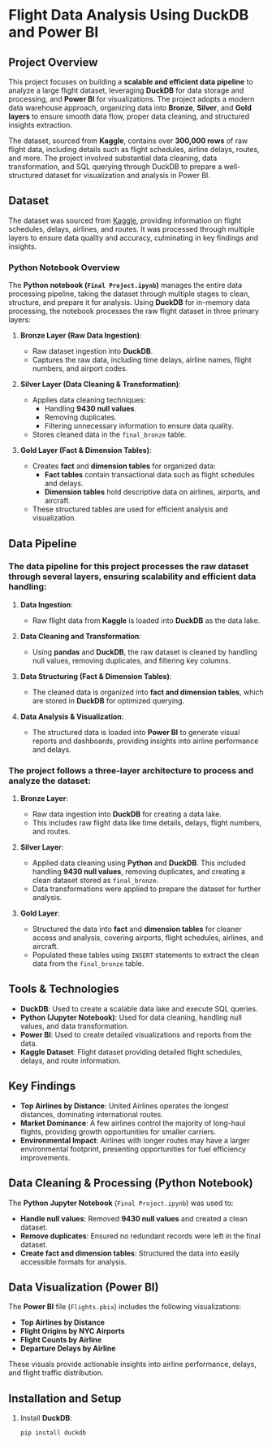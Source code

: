 # Flight Data Analysis Using DuckDB and Power BI

## Project Overview
This project focuses on building a **scalable and efficient data pipeline** to analyze a large flight dataset, leveraging **DuckDB** for data storage and processing, and **Power BI** for visualizations. The project adopts a modern data warehouse approach, organizing data into **Bronze**, **Silver**, and **Gold layers** to ensure smooth data flow, proper data cleaning, and structured insights extraction. 

The dataset, sourced from **Kaggle**, contains over **300,000 rows** of raw flight data, including details such as flight schedules, airline delays, routes, and more. The project involved substantial data cleaning, data transformation, and SQL querying through DuckDB to prepare a well-structured dataset for visualization and analysis in Power BI.

## Dataset
The dataset was sourced from [Kaggle](https://www.kaggle.com/datasets/mahoora00135/flights/code), providing information on flight schedules, delays, airlines, and routes. It was processed through multiple layers to ensure data quality and accuracy, culminating in key findings and insights.

### Python Notebook Overview
The **Python notebook (`Final Project.ipynb`)** manages the entire data processing pipeline, taking the dataset through multiple stages to clean, structure, and prepare it for analysis. Using **DuckDB** for in-memory data processing, the notebook processes the raw flight dataset in three primary layers:

1. **Bronze Layer (Raw Data Ingestion)**:
   - Raw dataset ingestion into **DuckDB**.
   - Captures the raw data, including time delays, airline names, flight numbers, and airport codes.

2. **Silver Layer (Data Cleaning & Transformation)**:
   - Applies data cleaning techniques:
     - Handling **9430 null values**.
     - Removing duplicates.
     - Filtering unnecessary information to ensure data quality.
   - Stores cleaned data in the `final_bronze` table.

3. **Gold Layer (Fact & Dimension Tables)**:
   - Creates **fact** and **dimension tables** for organized data:
     - **Fact tables** contain transactional data such as flight schedules and delays.
     - **Dimension tables** hold descriptive data on airlines, airports, and aircraft.
   - These structured tables are used for efficient analysis and visualization.

## Data Pipeline

### The data pipeline for this project processes the raw dataset through several layers, ensuring scalability and efficient data handling:

1. **Data Ingestion**:
   - Raw flight data from **Kaggle** is loaded into **DuckDB** as the data lake.

2. **Data Cleaning and Transformation**:
   - Using **pandas** and **DuckDB**, the raw dataset is cleaned by handling null values, removing duplicates, and filtering key columns.

3. **Data Structuring (Fact & Dimension Tables)**:
   - The cleaned data is organized into **fact and dimension tables**, which are stored in **DuckDB** for optimized querying.

4. **Data Analysis & Visualization**:
   - The structured data is loaded into **Power BI** to generate visual reports and dashboards, providing insights into airline performance and delays.

### The project follows a **three-layer architecture** to process and analyze the dataset:

1. **Bronze Layer**:
   - Raw data ingestion into **DuckDB** for creating a data lake.
   - This includes raw flight data like time details, delays, flight numbers, and routes.

2. **Silver Layer**:
   - Applied data cleaning using **Python** and **DuckDB**. This included handling **9430 null values**, removing duplicates, and creating a clean dataset stored as `final_bronze`.
   - Data transformations were applied to prepare the dataset for further analysis.

3. **Gold Layer**:
   - Structured the data into **fact** and **dimension tables** for cleaner access and analysis, covering airports, flight schedules, airlines, and aircraft.
   - Populated these tables using `INSERT` statements to extract the clean data from the `final_bronze` table.

## Tools & Technologies
- **DuckDB**: Used to create a scalable data lake and execute SQL queries.
- **Python (Jupyter Notebook)**: Used for data cleaning, handling null values, and data transformation.
- **Power BI**: Used to create detailed visualizations and reports from the data.
- **Kaggle Dataset**: Flight dataset providing detailed flight schedules, delays, and route information.

## Key Findings
- **Top Airlines by Distance**: United Airlines operates the longest distances, dominating international routes.
- **Market Dominance**: A few airlines control the majority of long-haul flights, providing growth opportunities for smaller carriers.
- **Environmental Impact**: Airlines with longer routes may have a larger environmental footprint, presenting opportunities for fuel efficiency improvements.

## Data Cleaning & Processing (Python Notebook)
The **Python Jupyter Notebook** (`Final Project.ipynb`) was used to:
- **Handle null values**: Removed **9430 null values** and created a clean dataset.
- **Remove duplicates**: Ensured no redundant records were left in the final dataset.
- **Create fact and dimension tables**: Structured the data into easily accessible formats for analysis.

## Data Visualization (Power BI)
The **Power BI** file (`Flights.pbix`) includes the following visualizations:
- **Top Airlines by Distance**
- **Flight Origins by NYC Airports**
- **Flight Counts by Airline**
- **Departure Delays by Airline**

These visuals provide actionable insights into airline performance, delays, and flight traffic distribution.

## Installation and Setup

1. Install **DuckDB**: 
   ```bash
   pip install duckdb
